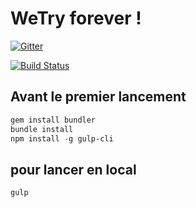 # WeTry forever !

[![Gitter](https://badges.gitter.im/wetryio/community.svg)](https://gitter.im/wetryio/community?utm_source=badge&utm_medium=badge&utm_campaign=pr-badge)

[![Build Status](https://dev.azure.com/wetry/jekyll-blog/_apis/build/status/wetryio.jekyll-blog?branchName=master)](https://dev.azure.com/wetry/jekyll-blog/_build/latest?definitionId=3&branchName=master)

## Avant le premier lancement

```ps1
gem install bundler
bundle install
npm install -g gulp-cli
```

## pour lancer en local

```ps1
gulp
```

